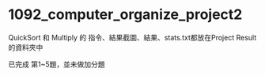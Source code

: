 # 1092_computer_organize_project2

QuickSort 和 Multiply 的 指令、結果截圖、結果、stats.txt都放在Project Result的資料夾中

已完成 第1~5題，並未做加分題
